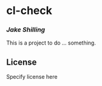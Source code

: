 # cl-check
### _Jake Shilling_

This is a project to do ... something.

## License

Specify license here


